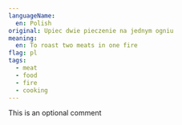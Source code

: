 ```yaml
---
languageName:
  en: Polish
original: Upiec dwie pieczenie na jednym ogniu
meaning:
  en: To roast two meats in one fire
flag: pl
tags:
  - meat
  - food
  - fire
  - cooking
---
```


This is an optional comment
